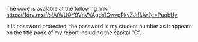 The code is avalable at the following link:
https://1drv.ms/f/s!AtWUQY9VnVVAgbYlGwvpRkvZJtffJw?e=PuobUy

It is password protected, the password is my student number as it appears on the title page of my report including the capital "C".
